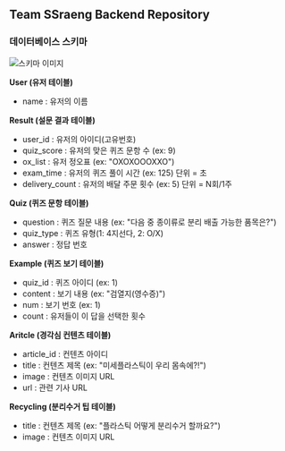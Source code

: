 ## Team SSraeng Backend Repository
### 데이터베이스 스키마

<img src="https://github.com/SSraeng/SSraeng_Project/blob/master/wiki_images/ssraeng_db.png?raw=true" alt="스키마 이미지"/>

**User (유저 테이블)**  
- name : 유저의 이름  

**Result (설문 결과 테이블)**
- user_id : 유저의 아이디(고유번호)
- quiz_score : 유저의 맞은 퀴즈 문항 수 (ex: 9)
- ox_list : 유저 정오표 (ex: "OXOXOOOXXO")
- exam_time : 유저의 퀴즈 풀이 시간 (ex: 125) 단위 = 초
- delivery_count : 유저의 배달 주문 횟수 (ex: 5) 단위 = N회/1주

**Quiz (퀴즈 문항 테이블)**
- question : 퀴즈 질문 내용 (ex: "다음 중 종이류로 분리 배출 가능한 품목은?")
- quiz_type : 퀴즈 유형(1: 4지선다, 2: O/X)
- answer : 정답 번호

**Example (퀴즈 보기 테이블)**
- quiz_id : 퀴즈 아이디 (ex: 1) 
- content : 보기 내용 (ex: "검열지(영수증)") 
- num : 보기 번호 (ex: 1)
- count : 유저들이 이 답을 선택한 횟수

**Aritcle (경각심 컨텐츠 테이블)**
- article_id : 컨텐츠 아이디
- title : 컨텐츠 제목 (ex: "미세플라스틱이 우리 몸속에?!") 
- image : 컨텐츠 이미지 URL
- url : 관련 기사 URL

**Recycling (분리수거 팁 테이블)**
- title : 컨텐츠 제목 (ex: "플라스틱 어떻게 분리수거 할까요?") 
- image : 컨텐츠 이미지 URL
